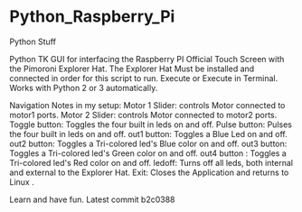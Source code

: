 # Python_Raspberry_Pi
Python Stuff

Python TK GUI for interfacing the Raspberry PI Official Touch Screen with the Pimoroni Explorer Hat.  The Explorer Hat Must be installed and connected in order for this script to run.  Execute or Execute in Terminal.  Works with Python 2 or 3 automatically.

Navigation Notes in my setup:
Motor 1 Slider: controls Motor connected to motor1 ports.
Motor 2 Slider: controls Motor connected to motor2 ports.
Toggle button:  Toggles the four built in leds on and off.
Pulse button:    Pulses the four built in leds on and off.
out1 button:  Toggles a Blue Led on and off.
out2 button:  Toggles a Tri-colored led's Blue color on and off.
out3 button:  Toggles a Tri-colored  led's Green color on and off.
out4 button : Toggles a Tri-colored led's Red color on and off.
ledoff: Turns off all leds,  both internal and external to the Explorer Hat.
Exit:   Closes the Application and returns to Linux .

Learn and have fun.
Latest commit
b2c0388
